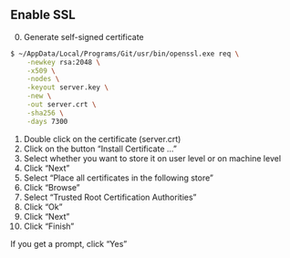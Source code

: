 ## Enable SSL

0. Generate self-signed certificate
```sh
$ ~/AppData/Local/Programs/Git/usr/bin/openssl.exe req \
    -newkey rsa:2048 \
    -x509 \
    -nodes \
    -keyout server.key \
    -new \
    -out server.crt \
    -sha256 \
    -days 7300
```
1. Double click on the certificate (server.crt)
2. Click on the button “Install Certificate …”
3. Select whether you want to store it on user level or on machine level
4. Click “Next”
5. Select “Place all certificates in the following store”
6. Click “Browse”
7. Select “Trusted Root Certification Authorities”
8. Click “Ok”
9. Click “Next”
10. Click “Finish”

If you get a prompt, click “Yes”